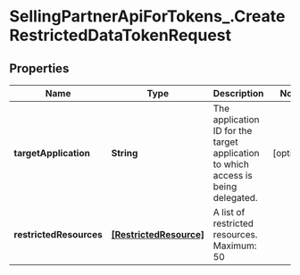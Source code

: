 # SellingPartnerApiForTokens_.CreateRestrictedDataTokenRequest

## Properties
Name | Type | Description | Notes
------------ | ------------- | ------------- | -------------
**targetApplication** | **String** | The application ID for the target application to which access is being delegated. | [optional] 
**restrictedResources** | [**[RestrictedResource]**](RestrictedResource.md) | A list of restricted resources. Maximum: 50 | 


